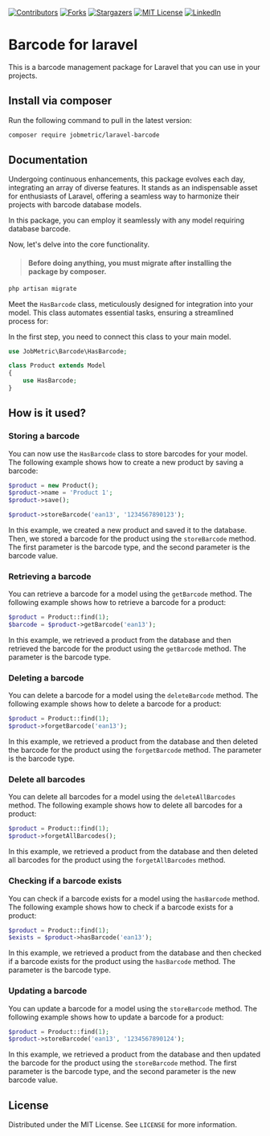 [contributors-shield]: https://img.shields.io/github/contributors/jobmetric/laravel-barcode.svg?style=for-the-badge
[contributors-url]: https://github.com/jobmetric/laravel-barcode/graphs/contributors
[forks-shield]: https://img.shields.io/github/forks/jobmetric/laravel-barcode.svg?style=for-the-badge&label=Fork
[forks-url]: https://github.com/jobmetric/laravel-barcode/network/members
[stars-shield]: https://img.shields.io/github/stars/jobmetric/laravel-barcode.svg?style=for-the-badge
[stars-url]: https://github.com/jobmetric/laravel-barcode/stargazers
[license-shield]: https://img.shields.io/github/license/jobmetric/laravel-barcode.svg?style=for-the-badge
[license-url]: https://github.com/jobmetric/laravel-barcode/blob/master/LICENCE.md
[linkedin-shield]: https://img.shields.io/badge/-LinkedIn-blue.svg?style=for-the-badge&logo=linkedin&colorB=555
[linkedin-url]: https://linkedin.com/in/majidmohammadian

[![Contributors][contributors-shield]][contributors-url]
[![Forks][forks-shield]][forks-url]
[![Stargazers][stars-shield]][stars-url]
[![MIT License][license-shield]][license-url]
[![LinkedIn][linkedin-shield]][linkedin-url]

# Barcode for laravel

This is a barcode management package for Laravel that you can use in your projects.

## Install via composer

Run the following command to pull in the latest version:

```bash
composer require jobmetric/laravel-barcode
```

## Documentation

Undergoing continuous enhancements, this package evolves each day, integrating an array of diverse features. It stands as an indispensable asset for enthusiasts of Laravel, offering a seamless way to harmonize their projects with barcode database models.

In this package, you can employ it seamlessly with any model requiring database barcode.

Now, let's delve into the core functionality.

>#### Before doing anything, you must migrate after installing the package by composer.

```bash
php artisan migrate
```

Meet the `HasBarcode` class, meticulously designed for integration into your model. This class automates essential tasks, ensuring a streamlined process for:

In the first step, you need to connect this class to your main model.

```php
use JobMetric\Barcode\HasBarcode;

class Product extends Model
{
    use HasBarcode;
}
```

## How is it used?

### Storing a barcode

You can now use the `HasBarcode` class to store barcodes for your model. The following example shows how to create a new product by saving a barcode:

```php
$product = new Product();
$product->name = 'Product 1';
$product->save();

$product->storeBarcode('ean13', '1234567890123');
```

In this example, we created a new product and saved it to the database. Then, we stored a barcode for the product using the `storeBarcode` method. The first parameter is the barcode type, and the second parameter is the barcode value.

### Retrieving a barcode

You can retrieve a barcode for a model using the `getBarcode` method. The following example shows how to retrieve a barcode for a product:

```php
$product = Product::find(1);
$barcode = $product->getBarcode('ean13');
```

In this example, we retrieved a product from the database and then retrieved the barcode for the product using the `getBarcode` method. The parameter is the barcode type.

### Deleting a barcode

You can delete a barcode for a model using the `deleteBarcode` method. The following example shows how to delete a barcode for a product:

```php
$product = Product::find(1);
$product->forgetBarcode('ean13');
```

In this example, we retrieved a product from the database and then deleted the barcode for the product using the `forgetBarcode` method. The parameter is the barcode type.

### Delete all barcodes

You can delete all barcodes for a model using the `deleteAllBarcodes` method. The following example shows how to delete all barcodes for a product:

```php
$product = Product::find(1);
$product->forgetAllBarcodes();
```

In this example, we retrieved a product from the database and then deleted all barcodes for the product using the `forgetAllBarcodes` method.

### Checking if a barcode exists

You can check if a barcode exists for a model using the `hasBarcode` method. The following example shows how to check if a barcode exists for a product:

```php
$product = Product::find(1);
$exists = $product->hasBarcode('ean13');
```

In this example, we retrieved a product from the database and then checked if a barcode exists for the product using the `hasBarcode` method. The parameter is the barcode type.

### Updating a barcode

You can update a barcode for a model using the `storeBarcode` method. The following example shows how to update a barcode for a product:

```php
$product = Product::find(1);
$product->storeBarcode('ean13', '1234567890124');
```

In this example, we retrieved a product from the database and then updated the barcode for the product using the `storeBarcode` method. The first parameter is the barcode type, and the second parameter is the new barcode value.

## License

Distributed under the MIT License. See `LICENSE` for more information.
